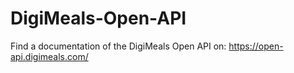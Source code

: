 # DigiMeals-Open-API

Find a documentation of the DigiMeals Open API on: https://open-api.digimeals.com/
